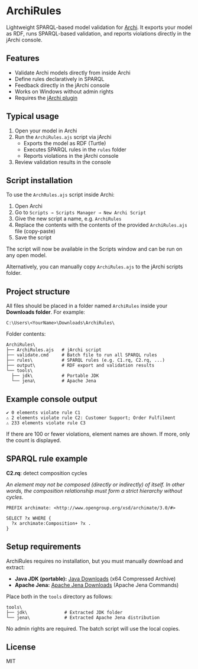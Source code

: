 # ArchiRules
Lightweight SPARQL-based model validation for [Archi](https://www.archimatetool.com/). It exports your model as RDF, runs SPARQL-based validation, and reports violations directly in the jArchi console.

## Features
-   Validate Archi models directly from inside Archi
-   Define rules declaratively in SPARQL
-   Feedback directly in the jArchi console
-   Works on Windows without admin rights
-   Requires the [jArchi plugin](https://www.archimatetool.com/plugins/)

## Typical usage
1.  Open your model in Archi
2.  Run the `ArchiRules.ajs` script via jArchi
    -   Exports the model as RDF (Turtle)
    -   Executes SPARQL rules in the `rules` folder
    -   Reports violations in the jArchi console
4.  Review validation results in the console

## Script installation
To use the `ArchRules.ajs` script inside Archi:
1.  Open Archi
2.  Go to `Scripts → Scripts Manager → New Archi Script`
3.  Give the new script a name, e.g. `ArchiRules`
4.  Replace the contents with the contents of the provided `ArchiRules.ajs` file (copy-paste)
5.  Save the script

The script will now be available in the Scripts window and can be run on any open model.

Alternatively, you can manually copy `ArchiRules.ajs` to the jArchi scripts folder.

## Project structure
All files should be placed in a folder named `ArchiRules` inside your **Downloads folder**. For example:
```
C:\Users\<YourName>\Downloads\ArchiRules\
```

Folder contents:
```
ArchiRules\
├── ArchiRules.ajs   # jArchi script
├── validate.cmd     # Batch file to run all SPARQL rules
├── rules\           # SPARQL rules (e.g. C1.rq, C2.rq, ...)
├── output\          # RDF export and validation results
└── tools\               
  ├── jdk\           # Portable JDK
  └── jena\          # Apache Jena
```

## Example console output
```
✔ 0 elements violate rule C1
⚠ 2 elements violate rule C2: Customer Support; Order Fulfilment
⚠ 233 elements violate rule C3
```

If there are 100 or fewer violations, element names are shown. If more, only the count is displayed.

## SPARQL rule example
**C2.rq**: detect composition cycles

_An element may not be composed (directly or indirectly) of itself. In other words, the composition relationship must form a strict hierarchy without cycles._

```sparql
PREFIX archimate: <http://www.opengroup.org/xsd/archimate/3.0/#>

SELECT ?x WHERE {
  ?x archimate:Composition+ ?x .
}
```

## Setup requirements
ArchiRules requires no installation, but you must manually download and extract:
-   **Java JDK (portable):**  [Java Downloads](https://www.oracle.com/java/technologies/downloads/) (x64 Compressed Archive)
-   **Apache Jena:**  [Apache Jena Downloads](https://jena.apache.org/download/) (Apache Jena Commands)

Place both in the `tools` directory as follows:
```
tools\
├── jdk\              # Extracted JDK folder
└── jena\             # Extracted Apache Jena distribution
```

No admin rights are required. The batch script will use the local copies.

## License
MIT
